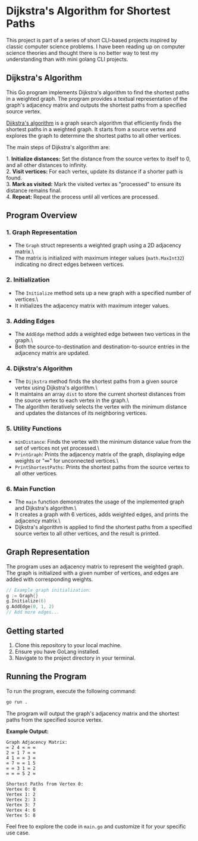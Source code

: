 

# Dijkstra's Algorithm for Shortest Paths

This project is part of a series of short CLI-based projects inspired by classic computer science problems. I have been reading up on computer science theories and thought there is no better way to test my understanding than with mini golang CLI projects.

## Dijkstra's Algorithm

This Go program implements Dijkstra's algorithm to find the shortest paths in a weighted graph. The program provides a textual representation of the graph's adjacency matrix and outputs the shortest paths from a specified source vertex.

[Dijkstra's algorithm](https://en.wikipedia.org/wiki/Dijkstra%27s_algorithm) is a graph search algorithm that efficiently finds the shortest paths in a weighted graph. It starts from a source vertex and explores the graph to determine the shortest paths to all other vertices.

The main steps of Dijkstra's algorithm are:

1\. **Initialize distances:** Set the distance from the source vertex to itself to 0, and all other distances to infinity.\
2\. **Visit vertices:** For each vertex, update its distance if a shorter path is found.\
3\. **Mark as visited:** Mark the visited vertex as "processed" to ensure its distance remains final.\
4\. **Repeat:** Repeat the process until all vertices are processed.

## Program Overview

### 1. Graph Representation

- The `Graph` struct represents a weighted graph using a 2D adjacency matrix.\
- The matrix is initialized with maximum integer values (`math.MaxInt32`) indicating no direct edges between vertices.

### 2. Initialization

- The `Initialize` method sets up a new graph with a specified number of vertices.\
- It initializes the adjacency matrix with maximum integer values.

### 3. Adding Edges

- The `AddEdge` method adds a weighted edge between two vertices in the graph.\
- Both the source-to-destination and destination-to-source entries in the adjacency matrix are updated.

### 4. Dijkstra's Algorithm

- The `Dijkstra` method finds the shortest paths from a given source vertex using Dijkstra's algorithm.\
- It maintains an array `dist` to store the current shortest distances from the source vertex to each vertex in the graph.\
- The algorithm iteratively selects the vertex with the minimum distance and updates the distances of its neighboring vertices.

### 5. Utility Functions

- `minDistance`: Finds the vertex with the minimum distance value from the set of vertices not yet processed.\
- `PrintGraph`: Prints the adjacency matrix of the graph, displaying edge weights or "∞" for unconnected vertices.\
- `PrintShortestPaths`: Prints the shortest paths from the source vertex to all other vertices.

### 6. Main Function

- The `main` function demonstrates the usage of the implemented graph and Dijkstra's algorithm.\
- It creates a graph with 6 vertices, adds weighted edges, and prints the adjacency matrix.\
- Dijkstra's algorithm is applied to find the shortest paths from a specified source vertex to all other vertices, and the result is printed.

## Graph Representation

The program uses an adjacency matrix to represent the weighted graph. The graph is initialized with a given number of vertices, and edges are added with corresponding weights.

```go
// Example graph initialization:
g := Graph{}
g.Initialize(6)
g.AddEdge(0, 1, 2)
// Add more edges...
```
## Getting started

1.  Clone this repository to your local machine.
2.  Ensure you have GoLang installed.
3.  Navigate to the project directory in your terminal.


## Running the Program

To run the program, execute the following command:

```bash
go run .
```

The program will output the graph's adjacency matrix and the shortest paths from the specified source vertex.

**Example Output:**

```plaintext\
Graph Adjacency Matrix:
∞ 2 4 ∞ ∞ ∞
2 ∞ 1 7 ∞ ∞
4 1 ∞ ∞ 3 ∞
∞ 7 ∞ ∞ 1 5
∞ ∞ 3 1 ∞ 2
∞ ∞ ∞ 5 2 ∞

Shortest Paths from Vertex 0:
Vertex 0: 0
Vertex 1: 2
Vertex 2: 3
Vertex 3: 7
Vertex 4: 6
Vertex 5: 8
```

Feel free to explore the code in `main.go` and customize it for your specific use case.